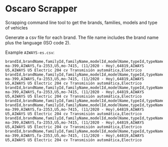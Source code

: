 # Oscaro Scrapper

Scrapping command line tool to get the brands, families, models and type of vehicles

Generate a csv file for each brand. The file name includes the brand name plus the language (ISO code 2).

Example `AIWAYS-es.csv`:

```csv
brandId,brandName,familyId,familyName,modelId,modelName,typeId,typeName,typeFullName,energy
ma-399,AIWAYS,fa-2353,U5,mo-7415, (11/2020 - Hoy),64819,AIWAYS U5,AIWAYS U5 Electric 204 cv Transmisión automática,Electrico
brandId,brandName,familyId,familyName,modelId,modelName,typeId,typeName,typeFullName,energy
ma-399,AIWAYS,fa-2353,U5,mo-7415, (11/2020 - Hoy),64819,AIWAYS U5,AIWAYS U5 Electric 204 cv Transmisión automática,Electrico
brandId,brandName,familyId,familyName,modelId,modelName,typeId,typeName,typeFullName,energy
ma-399,AIWAYS,fa-2353,U5,mo-7415, (11/2020 - Hoy),64819,AIWAYS U5,AIWAYS U5 Electric 204 cv Transmisión automática,Electrico
brandId,brandName,familyId,familyName,modelId,modelName,typeId,typeName,typeFullName,energy
brandId,brandName,familyId,familyName,modelId,modelName,typeId,typeName,typeFullName,energy
ma-399,AIWAYS,fa-2353,U5,mo-7415, (11/2020 - Hoy),64819,AIWAYS U5,AIWAYS U5 Electric 204 cv Transmisión automática,Electrico
brandId,brandName,familyId,familyName,modelId,modelName,typeId,typeName,typeFullName,energy
ma-399,AIWAYS,fa-2353,U5,mo-7415, (11/2020 - Hoy),64819,AIWAYS U5,AIWAYS U5 Electric 204 cv Transmisión automática,Electrico
brandId,brandName,familyId,familyName,modelId,modelName,typeId,typeName,typeFullName,energy
ma-399,AIWAYS,fa-2353,U5,mo-7415, (11/2020 - Hoy),64819,AIWAYS U5,AIWAYS U5 Electric 204 cv Transmisión automática,Electrico

```